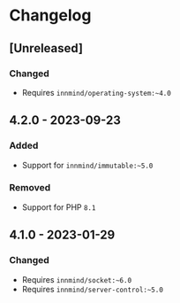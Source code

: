 # Changelog

## [Unreleased]

### Changed

- Requires `innmind/operating-system:~4.0`

## 4.2.0 - 2023-09-23

### Added

- Support for `innmind/immutable:~5.0`

### Removed

- Support for PHP `8.1`

## 4.1.0 - 2023-01-29

### Changed

- Requires `innmind/socket:~6.0`
- Requires `innmind/server-control:~5.0`
